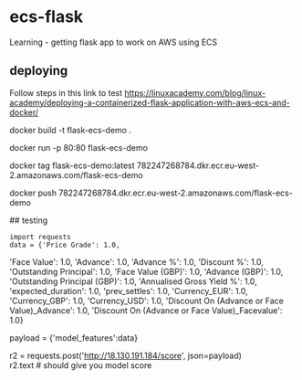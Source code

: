 # ecs-flask
Learning - getting flask app to work on AWS using ECS

## deploying

Follow steps in this link to test https://linuxacademy.com/blog/linux-academy/deploying-a-containerized-flask-application-with-aws-ecs-and-docker/

docker build -t flask-ecs-demo .

docker run -p 80:80 flask-ecs-demo

docker tag flask-ecs-demo:latest 782247268784.dkr.ecr.eu-west-2.amazonaws.com/flask-ecs-demo

docker push 782247268784.dkr.ecr.eu-west-2.amazonaws.com/flask-ecs-demo

## testing 

    import requests
    data = {'Price Grade': 1.0,
 'Face Value': 1.0,
 'Advance': 1.0,
 'Advance %': 1.0,
 'Discount %': 1.0,
 'Outstanding Principal': 1.0,
 'Face Value (GBP)': 1.0,
 'Advance (GBP)': 1.0,
 'Outstanding Principal (GBP)': 1.0,
 'Annualised Gross Yield %': 1.0,
 'expected_duration': 1.0,
 'prev_settles': 1.0,
 'Currency_EUR': 1.0,
 'Currency_GBP': 1.0,
 'Currency_USD': 1.0,
 'Discount On (Advance or Face Value)_Advance': 1.0,
 'Discount On (Advance or Face Value)_Facevalue': 1.0}
 
   payload = {'model_features':data}  
   
   r2 = requests.post('http://18.130.191.184/score', json=payload)          
   r2.text # should give you model score

